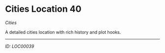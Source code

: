 # Cities Location 40

*Cities*

A detailed cities location with rich history and plot hooks.

---
*ID: LOC00039*